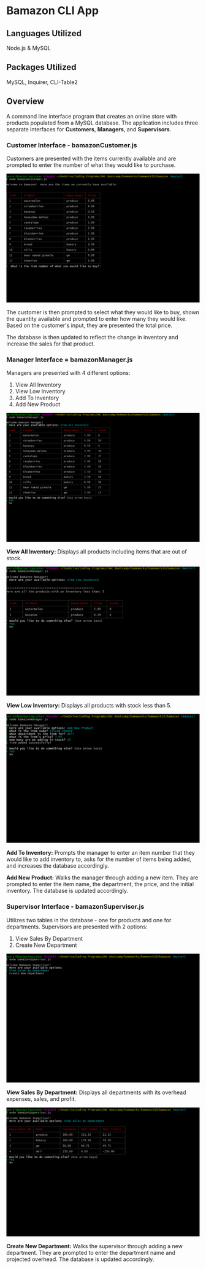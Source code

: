 # Bamazon CLI App

## Languages Utilized

Node.js & MySQL

## Packages Utilized

MySQL, Inquirer, CLI-Table2

## Overview

A command line interface program that creates an online store with products populated from a MySQL database. The application includes three separate interfaces for **Customers**, **Managers**, and **Supervisors**. 

### Customer Interface - bamazonCustomer.js

Customers are presented with the items currently available and are prompted to enter the number of what they would like to purchase. 

![Customer Products Display](./assets/images/screenshot1.jpg)

The customer is then prompted to select what they would like to buy, shown the quantity available and prompted to enter how many they would like. Based on the customer's input, they are presented the total price. 

The database is then updated to reflect the change in inventory and increase the sales for that product.  

### Manager Interface = bamazonManager.js

Managers are presented with 4 different options: 
1. View All Inventory
2. View Low Inventory
3. Add To Inventory
4. Add New Product

![Manager Options](./assets/images/screenshot2.jpg)

**View All Inventory:**
Displays all products including items that are out of stock.  

![Manager View All Inventory Display](./assets/images/screenshot3.jpg)

**View Low Inventory:**
Displays all products with stock less than 5.

![Manager View Low Inventory Display](./assets/images/screenshot4.jpg)

**Add To Inventory:**
Prompts the manager to enter an item number that they would like to add inventory to, asks for the number of items being added, and increases the database accordingly.  

**Add New Product:**
Walks the manager through adding a new item. They are prompted to enter the item name, the department, the price, and the initial inventory. The database is updated accordingly.  

### Supervisor Interface - bamazonSupervisor.js

Utilizes two tables in the database - one for products and one for departments.  Supervisors are presented with 2 options:
1. View Sales By Department
2. Create New Department

![Supervisor Options](./assets/images/screenshot5.jpg)

**View Sales By Department:**
Displays all departments with its overhead expenses, sales, and profit. 

![Supervisor View Sales by Department Display](./assets/images/screenshot6.jpg)

**Create New Department:**
Walks the supervisor through adding a new department. They are prompted to enter the department name and projected overhead. The database is updated accordingly. 